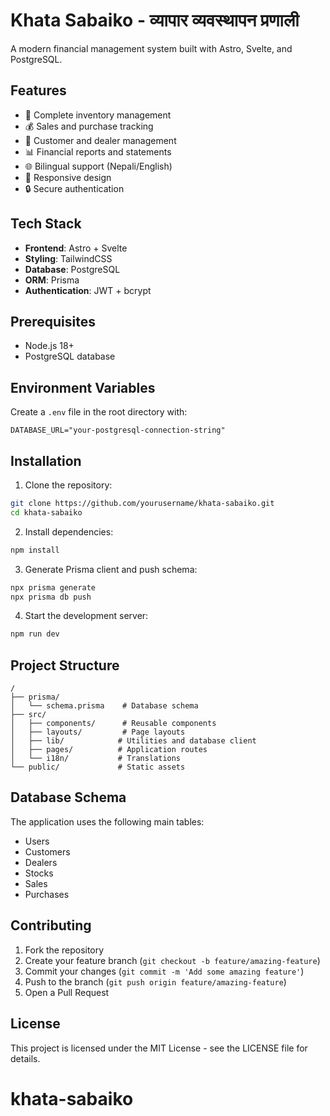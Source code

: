 # Khata Sabaiko - व्यापार व्यवस्थापन प्रणाली

A modern financial management system built with Astro, Svelte, and PostgreSQL.

## Features

- 🏪 Complete inventory management
- 💰 Sales and purchase tracking
- 👥 Customer and dealer management
- 📊 Financial reports and statements
- 🌐 Bilingual support (Nepali/English)
- 📱 Responsive design
- 🔒 Secure authentication

## Tech Stack

- **Frontend**: Astro + Svelte
- **Styling**: TailwindCSS
- **Database**: PostgreSQL
- **ORM**: Prisma
- **Authentication**: JWT + bcrypt

## Prerequisites

- Node.js 18+
- PostgreSQL database

## Environment Variables

Create a `.env` file in the root directory with:

```env
DATABASE_URL="your-postgresql-connection-string"
```

## Installation

1. Clone the repository:
```bash
git clone https://github.com/yourusername/khata-sabaiko.git
cd khata-sabaiko
```

2. Install dependencies:
```bash
npm install
```

3. Generate Prisma client and push schema:
```bash
npx prisma generate
npx prisma db push
```

4. Start the development server:
```bash
npm run dev
```

## Project Structure

```
/
├── prisma/
│   └── schema.prisma    # Database schema
├── src/
│   ├── components/      # Reusable components
│   ├── layouts/         # Page layouts
│   ├── lib/            # Utilities and database client
│   ├── pages/          # Application routes
│   └── i18n/           # Translations
└── public/             # Static assets
```

## Database Schema

The application uses the following main tables:
- Users
- Customers
- Dealers
- Stocks
- Sales
- Purchases

## Contributing

1. Fork the repository
2. Create your feature branch (`git checkout -b feature/amazing-feature`)
3. Commit your changes (`git commit -m 'Add some amazing feature'`)
4. Push to the branch (`git push origin feature/amazing-feature`)
5. Open a Pull Request

## License

This project is licensed under the MIT License - see the LICENSE file for details.


# khata-sabaiko
